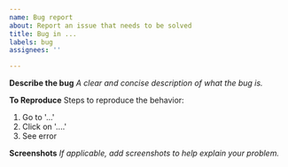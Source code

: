 ```yaml
---
name: Bug report
about: Report an issue that needs to be solved
title: Bug in ...
labels: bug
assignees: ''

---
```


**Describe the bug**
_A clear and concise description of what the bug is._

**To Reproduce**
Steps to reproduce the behavior:
1. Go to '...'
2. Click on '....'
3. See error

**Screenshots**
_If applicable, add screenshots to help explain your problem._
